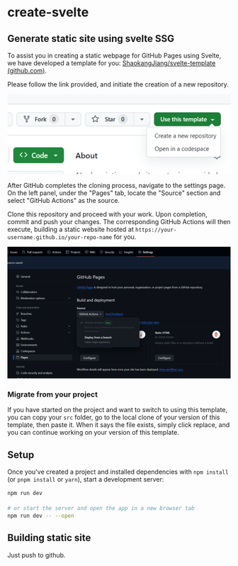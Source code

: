 # create-svelte

## Generate static site using svelte  SSG

To assist you in creating a static webpage for GitHub Pages using Svelte, we have developed a template for you: [ShaokangJiang/svelte-template (github.com)](https://github.com/ShaokangJiang/svelte-template).

Please follow the link provided, and initiate the creation of a new repository.

![image-20240210175403813](./assets/image-20240210175403813.png)

After GitHub completes the cloning process, navigate to the settings page. On the left panel, under the "Pages" tab, locate the "Source" section and select "GitHub Actions" as the source. 

Clone this repository and proceed with your work. Upon completion, commit and push your changes. The corresponding GitHub Actions will then execute, building a static website hosted at `https://your-username.github.io/your-repo-name` for you.

![image-20240210175104365](./assets/image-20240210175104365.png)

### Migrate from your project

If you have started on the project and want to switch to using this template, you can copy your `src` folder, go to the local clone of your version of this template, then paste it. When it says the file exists, simply click replace, and you can continue working on your version of this template.

## Setup

Once you've created a project and installed dependencies with `npm install` (or `pnpm install` or `yarn`), start a development server:

```bash
npm run dev

# or start the server and open the app in a new browser tab
npm run dev -- --open
```

## Building static site

Just push to github. 
